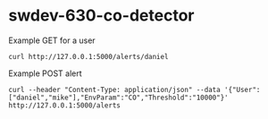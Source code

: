 # swdev-630-co-detector

Example GET for a user

`curl http://127.0.0.1:5000/alerts/daniel`

Example POST alert

`curl --header "Content-Type: application/json" --data '{"User":["daniel","mike"],"EnvParam":"CO","Threshold":"10000"}' http://127.0.0.1:5000/alerts`
